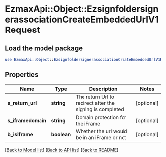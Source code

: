# EzmaxApi::Object::EzsignfoldersignerassociationCreateEmbeddedUrlV1Request

## Load the model package
```perl
use EzmaxApi::Object::EzsignfoldersignerassociationCreateEmbeddedUrlV1Request;
```

## Properties
Name | Type | Description | Notes
------------ | ------------- | ------------- | -------------
**s_return_url** | **string** | The return Url to redirect after the signing is completed | [optional] 
**s_iframedomain** | **string** | Domain protection for the iFrame | [optional] 
**b_isiframe** | **boolean** | Whether the url would be in an iFrame or not | [optional] 

[[Back to Model list]](../README.md#documentation-for-models) [[Back to API list]](../README.md#documentation-for-api-endpoints) [[Back to README]](../README.md)


